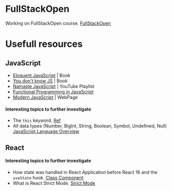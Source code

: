 # FullStackOpen
Working on FullStackOpen course. [FullStackOpen](https://fullstackopen.com/en/)
# Usefull resources

## JavaScript
- [Eloquent JavaScript](https://eloquentjavascript.net/) | Book
- [You don't know JS](https://github.com/getify/You-Dont-Know-JS?tab=readme-ov-file) | Book
- [Namaste JavaScript](https://www.youtube.com/playlist?list=PLlasXeu85E9cQ32gLCvAvr9vNaUccPVNP) | YouTube Playlist
- [Functional Programming in JavaScript](https://www.youtube.com/playlist?list=PL0zVEGEvSaeEd9hlmCXrk5yUyqUag-n84)
- [Modern JavaScript](https://javascript.info/) | WebPage

#### Interesting topics to further investigate
- The `this` keyword. [Ref](https://egghead.io/courses/understand-javascript-s-this-keyword-in-depth)
- All data types (Number, BigInt, String, Boolean, Symbol, Undefined, Null) [JavaScript Language Overview](https://developer.mozilla.org/en-US/docs/Web/JavaScript/Language_overview)

## React

#### Interesting topics to further investigate
- How state was handled in React Application before React 16 and the `useState` hook. [Class Component](https://react.dev/reference/react/Component)
- What is React Strict Mode. [Strict Mode](https://react.dev/reference/react/StrictMode)
